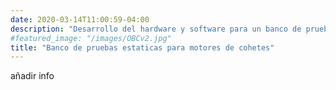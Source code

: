 ```yaml
---
date: 2020-03-14T11:00:59-04:00
description: "Desarrollo del hardware y software para un banco de pruebas estaticas en el que se mide la fuerza de empuje de un motor de cohete modelo."
#featured_image: "/images/OBCv2.jpg"
title: "Banco de pruebas estaticas para motores de cohetes"
---
```


añadir info